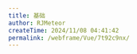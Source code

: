 ```yaml
---
title: 基础
author: RJMeteor
createTime: 2024/11/08 04:41:42
permalink: /webframe/Vue/7t92c9nx/
---
```

